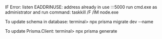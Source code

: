 IF Error: listen EADDRINUSE: address already in use :::5000
run cmd.exe as administrator and run command:
taskkill /F /IM node.exe

To update schema in database:
terminal> npx prisma migrate dev --name <migration-name>

To update Prisma.Client:
terminal> npx prisma generate

